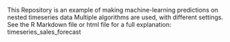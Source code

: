 This Repository is an example of making machine-learning predictions on nested timeseries data
Multiple algorithms are used, with different settings.
See the R Markdown file or html file for a full explanation:
  timeseries_sales_forecast
